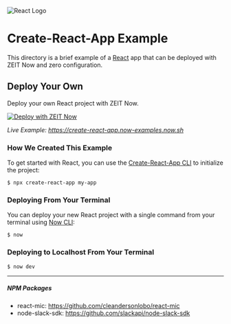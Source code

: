 ![React Logo](../.github/images/react.svg)

# Create-React-App Example

This directory is a brief example of a [React](https://reactjs.org/) app that can be deployed with ZEIT Now and zero configuration.

## Deploy Your Own

Deploy your own React project with ZEIT Now.

[![Deploy with ZEIT Now](https://zeit.co/button)](https://zeit.co/new/project?template=https://github.com/zeit/now-examples/tree/master/create-react-app)

_Live Example: https://create-react-app.now-examples.now.sh_

### How We Created This Example

To get started with React, you can use the [Create-React-App CLI](https://reactjs.org/docs/create-a-new-react-app.html#create-react-app) to initialize the project:

```shell
$ npx create-react-app my-app
```

### Deploying From Your Terminal

You can deploy your new React project with a single command from your terminal using [Now CLI](https://zeit.co/download):

```shell
$ now
```

### Deploying to Localhost From Your Terminal

```shell
$ now dev
```
---
##### NPM Packages
- react-mic: https://github.com/cleandersonlobo/react-mic
- node-slack-sdk: https://github.com/slackapi/node-slack-sdk

